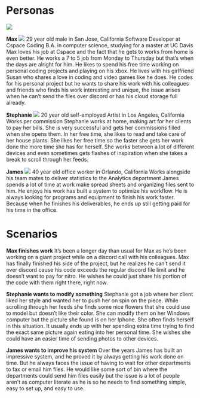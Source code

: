 # Personas

![](!!!image_filename.png!!!)

**Max**
![](!!!Picture1.jpg!!!)
29 year old male in San Jose, California
Software Developer at Cspace Coding
B.A. in computer science, studying for a master at UC Davis
Max loves his job at Cspace and the fact that he gets to works from home is even
better. He works a 7 to 5 job from Monday to Thursday but that’s when the days are alright
for him. He likes to spend his free time working on personal coding projects and playing on
his xbox. He lives with his girlfriend Susan who shares a love in coding and video games like
he does.
He codes for his personal project but he wants to share his work with his colleagues
and friends who finds his work interesting and unique, the issue arises when he can’t send
the files over discord or has his cloud storage full already.

**Stephanie**
![](!!!Picture2.jpg!!!)
20 year old self-employed Artist in Los Angeles, California
Works per commission
Stephanie works at home, making art for her clients to pay her bills. She is very
successful and gets her commissions filled when she opens them. In her free time, she
likes to read and take care of her house plants. She likes her free time so the faster she
gets her work done the more time she has for herself. She works between a lot of different
devices and even sometimes gets flashes of inspiration when she takes a break to scroll
through her feeds.

**James**
![](!!!Picture3.jpg!!!)
40 year old office worker in Orlando, California
Works alongside his team mates to deliver statistics to the Analytics department
James spends a lot of time at work make spread sheets and organizing files sent to
him. He enjoys his work has built a system to optimize his workflow. He is always looking
for programs and equipment to finish his work faster. Because when he finishes his
deliverables, he ends up still getting paid for his time in the office.

# Scenarios

**Max finishes work**
It’s been a longer day than usual for Max as he’s been working on a giant project while on a
discord call with his colleagues. Max has finally finished his side of the project, but he
realizes he can’t send it over discord cause his code exceeds the regular discord file limit
and he doesn’t want to pay for nitro. He wishes he could just share his portion of the code
with them right there, right now.

**Stephanie wants to modify something**
Stephanie got a job where her client liked her style and wanted her to push her on spin on
the piece. While scrolling through her feeds she finds some nice flowers that she could use
to model but doesn’t like their color. She can modify them on her Windows computer but
the picture she found is on her Iphone. She often finds herself in this situation. It usually
ends up with her spending extra time trying to find the exact same picture again eating into
her personal time. She wishes she could have an easier time of sending photos to other
devices.

**James wants to improve his system**
Over the years James has built an impressive system, and he proved it by always getting his
work done on time. But he always faces the issue of having to wait for other departments to
fax or email him files. He would like some sort of bin where the departments could send
him files easily but the issue is a lot of people aren’t as computer literate as he is so he
needs to find something simple, easy to set up, and easy to use.
